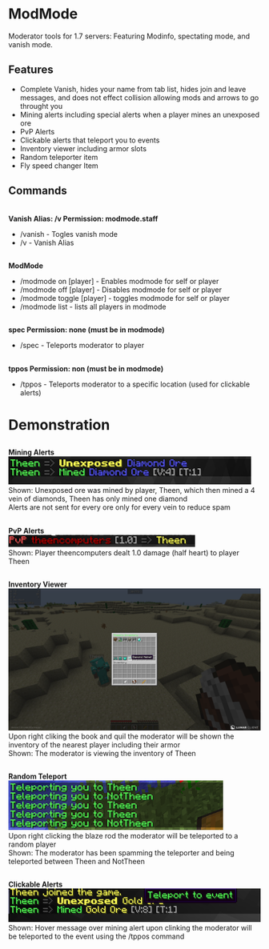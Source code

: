 # ModMode
Moderator tools for 1.7 servers: Featuring Modinfo, spectating mode, and vanish mode.

## Features
  - Complete Vanish, hides your name from tab list, hides join and leave messages, and does not effect collision allowing mods and arrows to go throught you
  - Mining alerts including special alerts when a player mines an unexposed ore
  - PvP Alerts
  - Clickable alerts that teleport you to events
  - Inventory viewer including armor slots
  - Random teleporter item
  - Fly speed changer Item
## Commands
 <br> **Vanish Alias: /v  Permission: modmode.staff** <br>
   - /vanish   - Togles vanish mode
   - /v        - Vanish Alias
 ##
**ModMode** <br>
   - /modmode on [player]  - Enables modmode for self or player
   - /modmode off [player] - Disables modmode for self or player
   - /modmode toggle [player] - toggles modmode for self or player
   - /modmode list  - lists all players in modmode
##
**spec Permission: none (must be in modmode)** <br>
   - /spec <player>  - Teleports moderator to player
##
  **tppos Permission: non (must be in modmode)**<br>
  - /tppos <world> <x> <y> <z> - Teleports moderator to a specific location (used for clickable alerts)
# Demonstration
  ##
**Mining Alerts**
  <br>![Unexposed Diamond Alert](/readme_assets/miningalert.png)
  <br> Shown: Unexposed ore was mined by player, Theen, which then mined a 4 vein of diamonds, Theen has only mined one diamond
  <br> Alerts are not sent for every ore only for every vein to reduce spam
 ##
**PvP Alerts**
  <br> ![PvP Alert](/readme_assets/pvpalert.png)
  <br> Shown: Player theencomputers dealt 1.0 damage (half heart) to player Theen
##
**Inventory Viewer**
  <br> ![Inventory Viewer](/readme_assets/invsee.png)
  <br> Upon right cliking the book and quil the moderator will be shown the inventory of the  nearest player including their armor
  <br> Shown: The moderator is viewing the inventory of Theen
##
**Random Teleport**
  <br> ![Random Teleporter](/readme_assets/rtp.png)
  <br> Upon right clicking the blaze rod the moderator will be teleported to a random player
  <br> Shown: The moderator has been spamming the teleporter and being teleported between Theen and NotTheen
##
**Clickable Alerts**
  <br> ![Clcikable Mining Alert](/readme_assets/clickabletext.png)
  <br> Shown: Hover message over mining alert upon clinking the moderator will be teleported to the event using the /tppos command

 
